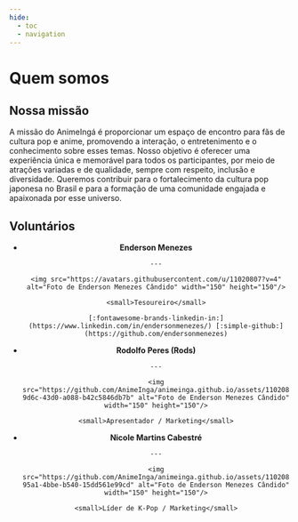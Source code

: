 ```yaml
---
hide:
  - toc
  - navigation
---
```


# Quem somos

## Nossa missão

A missão do AnimeIngá é proporcionar um espaço de encontro para fãs de cultura pop e anime, promovendo a interação, o entretenimento e o conhecimento sobre esses temas. Nosso objetivo é oferecer uma experiência única e memorável para todos os participantes, por meio de atrações variadas e de qualidade, sempre com respeito, inclusão e diversidade. Queremos contribuir para o fortalecimento da cultura pop japonesa no Brasil e para a formação de uma comunidade engajada e apaixonada por esse universo.

## Voluntários

<div class="grid cards" style="text-align: center;" markdown>

- **Enderson Menezes**

      ---

      <img src="https://avatars.githubusercontent.com/u/11020807?v=4" alt="Foto de Enderson Menezes Cândido" width="150" height="150"/>

      <small>Tesoureiro</small>

      [:fontawesome-brands-linkedin-in:](https://www.linkedin.com/in/endersonmenezes/) [:simple-github:](https://github.com/endersonmenezes)

- **Rodolfo Peres (Rods)**

      ---

      <img src="https://github.com/AnimeInga/animeinga.github.io/assets/11020807/94c272fa-9d6c-43d0-a088-b42c5846db7b" alt="Foto de Enderson Menezes Cândido" width="150" height="150"/>

      <small>Apresentador / Marketing</small>

- **Nicole Martins Cabestré**

      ---

      <img src="https://github.com/AnimeInga/animeinga.github.io/assets/11020807/77eedaf0-95a1-4bbe-b540-15dd561e99cd" alt="Foto de Enderson Menezes Cândido" width="150" height="150"/>

      <small>Líder de K-Pop / Marketing</small>

</div>
